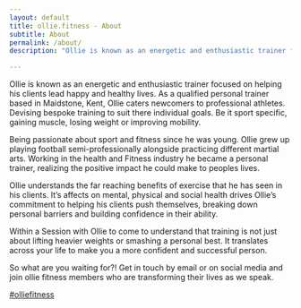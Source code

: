 ```yaml
---
layout: default
title: ollie.fitness - About
subtitle: About
permalink: /about/
description: "Ollie is known as an energetic and enthusiastic trainer focused on helping his clients lead happy and  healthy lives.  As a qualified personal trainer based in Maidstone, Kent, Ollie caters newcomers to professional athletes. Devising bespoke training to suit there individual goals. Be it sport specific,  gaining muscle, losing weight or improving mobility."

---
```




Ollie is known as an energetic and enthusiastic trainer focused on helping his clients lead happy and  healthy lives.  As a qualified personal trainer based in Maidstone, Kent, Ollie caters newcomers to professional athletes. Devising bespoke training to suit there individual goals. Be it sport specific,  gaining muscle, losing weight or improving mobility.

Being passionate about sport and fitness since he was young. Ollie grew up playing football semi-professionally alongside practicing different martial arts. Working in the health and Fitness industry he became a personal trainer, realizing the positive impact he could make to peoples lives.

Ollie understands the far reaching benefits of exercise that he has seen in his clients. It’s affects on mental, physical and social health drives Ollie’s commitment to helping his clients push themselves, breaking down personal barriers and building confidence in their ability.

Within a Session with Ollie to come to understand that training is not just about lifting heavier weights or smashing a personal best. It translates across your life to make you a more confident and successful person.

So what are you waiting for?! Get in touch by email or on social media and join ollie fitness members who are transforming their lives as we speak.

<a class="team" href="https://www.instagram.com/explore/tags/olliefitness/">#olliefitness</a> 